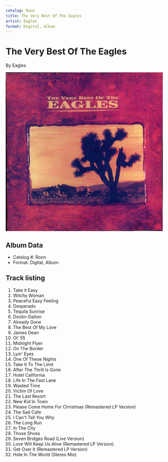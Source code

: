 ```yaml
---
catalog: Roon
title: The Very Best Of The Eagles
artist: Eagles
format: Digital, Album
---
```


# The Very Best Of The Eagles

By Eagles

![](../../assets/albumcovers/Eagles-The_Very_Best_Of_The_Eagles.png)

## Album Data

- Catalog #: Roon
- Format: Digital, Album


## Track listing


1. Take it Easy
2. Witchy Woman
3. Peaceful Easy Feeling
4. Desperado
5. Tequila Sunrise
6. Doolin-Dalton
7. Already Gone
8. The Best Of My Love
9. James Dean
10. Ol' 55
11. Midnight Flyer
12. On The Border
13. Lyin' Eyes
14. One Of These Nights
15. Take It To The Limit
16. After The Thrill Is Gone
17. Hotel California
18. Life In The Fast Lane
19. Wasted Time
20. Victim Of Love
21. The Last Resort
22. New Kid In Town
23. Please Come Home For Christmas (Remastered LP Version)
25. The Sad Cafe
26. I Can't Tell You Why
27. The Long Run
28. In The City
29. Those Shoes
30. Seven Bridges Road (Live Version)
31. Love Will Keep Us Alive (Remastered LP Version)
32. Get Over It (Remastered LP Version)
33. Hole In The World (Stereo Mix)

